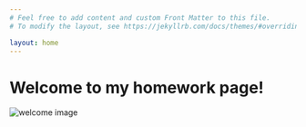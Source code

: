 ```yaml
---
# Feel free to add content and custom Front Matter to this file.
# To modify the layout, see https://jekyllrb.com/docs/themes/#overriding-theme-defaults

layout: home
---
```

# Welcome to my homework page!

![welcome image](https://i.pinimg.com/originals/04/b8/43/04b843403a2cfa5d08fa2aa5eef8fd5b.jpg)